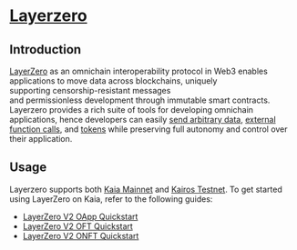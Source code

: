 # [Layerzero](https://docs.kaia.io/build/tools/cross-chain/layerzero)

## Introduction <a id="introduction"></a>

[LayerZero](https://docs.layerzero.network/v2) as an omnichain interoperability protocol in Web3 enables applications to move data across blockchains, uniquely supporting censorship-resistant messages and permissionless development through immutable smart contracts. Layerzero provides a rich suite of tools for developing omnichain  applications, hence developers can easily [send arbitrary data](https://docs.layerzero.network/v2/home/protocol/contract-standards#oapp), [external function calls](https://docs.layerzero.network/v2/developers/evm/oapp/message-design-patterns), and [tokens](https://docs.layerzero.network/v2/home/protocol/contract-standards#oft) while preserving full autonomy and control over their application.

## Usage <a id="usage"></a>

Layerzero supports both [Kaia Mainnet](https://docs.layerzero.network/v2/developers/evm/technical-reference/deployed-contracts#klaytn) and [Kairos Testnet](https://docs.layerzero.network/v2/developers/evm/technical-reference/deployed-contracts#klaytn-baobab). To get started using LayerZero on Kaia, refer to the following guides:
* [LayerZero V2 OApp Quickstart](https://docs.layerzero.network/v2/developers/evm/oapp/overview)
* [LayerZero V2 OFT Quickstart](https://docs.layerzero.network/v2/developers/evm/oft/quickstart)
* [LayerZero V2 ONFT Quickstart](https://docs.layerzero.network/v2/developers/evm/onft/quickstart)